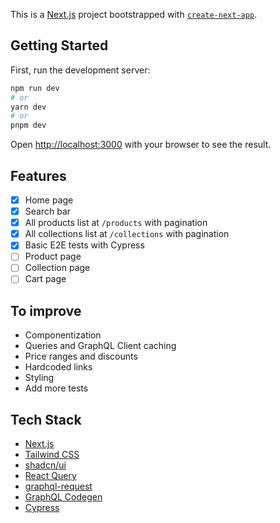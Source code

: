 This is a [Next.js](https://nextjs.org/) project bootstrapped with [`create-next-app`](https://github.com/vercel/next.js/tree/canary/packages/create-next-app).

## Getting Started

First, run the development server:

```bash
npm run dev
# or
yarn dev
# or
pnpm dev
```

Open [http://localhost:3000](http://localhost:3000) with your browser to see the result.

## Features

- [x] Home page
- [x] Search bar
- [x] All products list at `/products` with pagination
- [x] All collections list at `/collections` with pagination
- [x] Basic E2E tests with Cypress
- [ ] Product page
- [ ] Collection page
- [ ] Cart page

## To improve

- Componentization
- Queries and GraphQL Client caching
- Price ranges and discounts
- Hardcoded links
- Styling
- Add more tests

## Tech Stack

- [Next.js](https://nextjs.org/)
- [Tailwind CSS](https://tailwindcss.com/)
- [shadcn/ui](https://ui.shadcn.com/)
- [React Query](https://tanstack.com/query/latest/)
- [graphql-request](https://github.com/jasonkuhrt/graphql-request)
- [GraphQL Codegen](https://the-guild.dev/graphql/codegen)
- [Cypress](https://www.cypress.io/)
